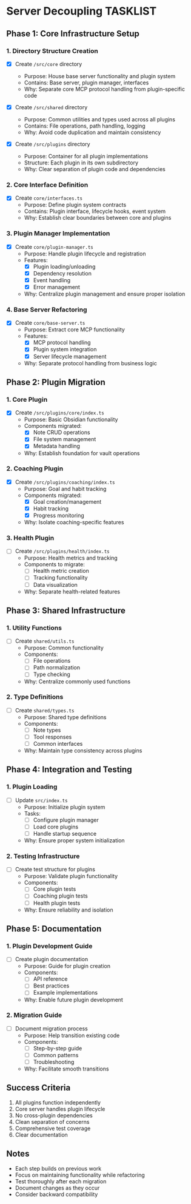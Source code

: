 # Server Decoupling TASKLIST

## Phase 1: Core Infrastructure Setup

### 1. Directory Structure Creation
- [x] Create `/src/core` directory
  - Purpose: House base server functionality and plugin system
  - Contains: Base server, plugin manager, interfaces
  - Why: Separate core MCP protocol handling from plugin-specific code

- [x] Create `/src/shared` directory
  - Purpose: Common utilities and types used across all plugins
  - Contains: File operations, path handling, logging
  - Why: Avoid code duplication and maintain consistency

- [x] Create `/src/plugins` directory
  - Purpose: Container for all plugin implementations
  - Structure: Each plugin in its own subdirectory
  - Why: Clear separation of plugin code and dependencies

### 2. Core Interface Definition
- [x] Create `core/interfaces.ts`
  - Purpose: Define plugin system contracts
  - Contains: Plugin interface, lifecycle hooks, event system
  - Why: Establish clear boundaries between core and plugins

### 3. Plugin Manager Implementation
- [x] Create `core/plugin-manager.ts`
  - Purpose: Handle plugin lifecycle and registration
  - Features:
    - [x] Plugin loading/unloading
    - [x] Dependency resolution
    - [x] Event handling
    - [x] Error management
  - Why: Centralize plugin management and ensure proper isolation

### 4. Base Server Refactoring
- [x] Create `core/base-server.ts`
  - Purpose: Extract core MCP functionality
  - Features:
    - [x] MCP protocol handling
    - [x] Plugin system integration
    - [x] Server lifecycle management
  - Why: Separate protocol handling from business logic

## Phase 2: Plugin Migration

### 1. Core Plugin
- [x] Create `/src/plugins/core/index.ts`
  - Purpose: Basic Obsidian functionality
  - Components migrated:
    - [x] Note CRUD operations
    - [x] File system management
    - [x] Metadata handling
  - Why: Establish foundation for vault operations

### 2. Coaching Plugin
- [x] Create `/src/plugins/coaching/index.ts`
  - Purpose: Goal and habit tracking
  - Components migrated:
    - [x] Goal creation/management
    - [x] Habit tracking
    - [x] Progress monitoring
  - Why: Isolate coaching-specific features

### 3. Health Plugin
- [ ] Create `/src/plugins/health/index.ts`
  - Purpose: Health metrics and tracking
  - Components to migrate:
    - [ ] Health metric creation
    - [ ] Tracking functionality
    - [ ] Data visualization
  - Why: Separate health-related features

## Phase 3: Shared Infrastructure

### 1. Utility Functions
- [ ] Create `shared/utils.ts`
  - Purpose: Common functionality
  - Components:
    - [ ] File operations
    - [ ] Path normalization
    - [ ] Type checking
  - Why: Centralize commonly used functions

### 2. Type Definitions
- [ ] Create `shared/types.ts`
  - Purpose: Shared type definitions
  - Components:
    - [ ] Note types
    - [ ] Tool responses
    - [ ] Common interfaces
  - Why: Maintain type consistency across plugins

## Phase 4: Integration and Testing

### 1. Plugin Loading
- [ ] Update `src/index.ts`
  - Purpose: Initialize plugin system
  - Tasks:
    - [ ] Configure plugin manager
    - [ ] Load core plugins
    - [ ] Handle startup sequence
  - Why: Ensure proper system initialization

### 2. Testing Infrastructure
- [ ] Create test structure for plugins
  - Purpose: Validate plugin functionality
  - Components:
    - [ ] Core plugin tests
    - [ ] Coaching plugin tests
    - [ ] Health plugin tests
  - Why: Ensure reliability and isolation

## Phase 5: Documentation

### 1. Plugin Development Guide
- [ ] Create plugin documentation
  - Purpose: Guide for plugin creation
  - Components:
    - [ ] API reference
    - [ ] Best practices
    - [ ] Example implementations
  - Why: Enable future plugin development

### 2. Migration Guide
- [ ] Document migration process
  - Purpose: Help transition existing code
  - Components:
    - [ ] Step-by-step guide
    - [ ] Common patterns
    - [ ] Troubleshooting
  - Why: Facilitate smooth transitions

## Success Criteria
1. All plugins function independently
2. Core server handles plugin lifecycle
3. No cross-plugin dependencies
4. Clean separation of concerns
5. Comprehensive test coverage
6. Clear documentation

## Notes
- Each step builds on previous work
- Focus on maintaining functionality while refactoring
- Test thoroughly after each migration
- Document changes as they occur
- Consider backward compatibility
